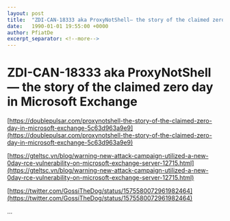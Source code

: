 ```yaml
---
layout: post
title:  "ZDI-CAN-18333 aka ProxyNotShell— the story of the claimed zero day in Microsoft Exchange"
date:   1990-01-01 19:55:00 +0000
author: PfiatDe
excerpt_separator: <!--more-->
---
```


# ZDI-CAN-18333 aka ProxyNotShell— the story of the claimed zero day in Microsoft Exchange

[https://doublepulsar.com/proxynotshell-the-story-of-the-claimed-zero-day-in-microsoft-exchange-5c63d963a9e9](https://doublepulsar.com/proxynotshell-the-story-of-the-claimed-zero-day-in-microsoft-exchange-5c63d963a9e9)

[https://gteltsc.vn/blog/warning-new-attack-campaign-utilized-a-new-0day-rce-vulnerability-on-microsoft-exchange-server-12715.html](https://gteltsc.vn/blog/warning-new-attack-campaign-utilized-a-new-0day-rce-vulnerability-on-microsoft-exchange-server-12715.html)

[https://twitter.com/GossiTheDog/status/1575580072961982464](https://twitter.com/GossiTheDog/status/1575580072961982464)

...
<!--more-->
